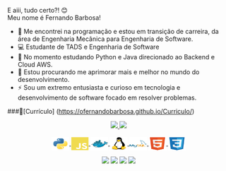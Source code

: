<p>E aiii, tudo certo?! 😊<br>
    Meu nome é Fernando Barbosa!
</p>

- 🔭 Me encontrei na programação e estou em transição de carreira, da área de Engenharia Mecânica para Engenharia de Software.
- 💻 Estudante de TADS e Engenharia de Software
- 🌱 No momento estudando Python e Java direcionado ao Backend e Cloud AWS.
- 🤔 Estou procurando me aprimorar mais e melhor no mundo do desenvolvimento.
- ⚡ Sou um extremo entusiasta e curioso em tecnologia e desenvolvimento de software focado em resolver problemas.

###📃[Currículo] (https://ofernandobarbosa.github.io/Curriculo/)

<div align="center">
  <a href="https://github.com/ofernandobarbosa">
  <img height="140em" src="https://github-readme-stats-eosin-mu.vercel.app/api?username=ofernandobarbosa&show_icons=true&theme=gruvbox&include_all_commits=true&count_private=true&border_radius=35"/>
  <img height="140em" src="https://github-readme-stats-eosin-mu.vercel.app/api/top-langs/?username=ofernandobarbosa&layout=compact&langs_count=10&theme=gruvbox&border_radius=20"/>
</div>
  
<div style="display: inline_block" align="center" ><br>
  <img align="center" alt="Fernando-Python" height="30" width="40" src="https://raw.githubusercontent.com/devicons/devicon/master/icons/python/python-original.svg">
  <img align="center" alt="Fernando-Js" height="30" width="40" src="https://raw.githubusercontent.com/devicons/devicon/master/icons/javascript/javascript-plain.svg">
  <img align="center" alt="Fernando-Docker" height="30" width="40" src="https://github.com/devicons/devicon/blob/master/icons/docker/docker-original.svg">
  <img align="center" alt="Fernando-Linux" height="30" width="40" src="https://github.com/devicons/devicon/blob/master/icons/linux/linux-original.svg">
  <img align="center" alt="Fernando-MySQL" height="30" width="40" src="https://github.com/devicons/devicon/blob/master/icons/mysql/mysql-original-wordmark.svg">
  <img align="center" alt="Fernando-HTML" height="30" width="40" src="https://raw.githubusercontent.com/devicons/devicon/master/icons/html5/html5-original.svg">
  <img align="center" alt="Fernando-CSS" height="30" width="40" src="https://raw.githubusercontent.com/devicons/devicon/master/icons/css3/css3-original.svg">
  <p>
 </div>
  
  
<div align="center"> 
  <a href="https://instagram.com/ofernando.barbosa/" target="_blank"><img src="https://img.shields.io/badge/-Instagram-%23E4405F?style=for-the-badge&logo=instagram&logoColor=white" height="30"></a>
  <a href="https://ofernandobarbosa.notion.site/Portfolio-96ec98cbe2ec4234b1311388582b5783" target="_blank"><img src="https://encrypted-tbn0.gstatic.com/images?q=tbn:ANd9GcQltJMVxzz7pYAwuVPvSaYysiqO7fr2Ssd3IS_XJ95P_LpFXxy-jGxFi680YV_1-dHtbxs&usqp=CAU" height="30"></a>
  <a href="mailto:ofernandobarbosa@gmail.com"><img src="https://img.shields.io/badge/-Gmail-%23333?style=for-the-badge&logo=gmail&logoColor=white" height="30"></a>
  <a href="https://www.linkedin.com/in/ofernandobarbosa" target="_blank"><img src="https://img.shields.io/badge/-LinkedIn-%230077B5?style=for-the-badge&logo=linkedin&logoColor=white" height="30"></a>
</div>
  
